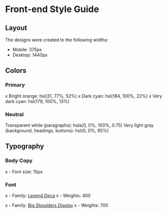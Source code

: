 # Front-end Style Guide

## Layout

The designs were created to the following widths:

- Mobile: 375px
- Desktop: 1440px

## Colors

### Primary

x Bright orange: hsl(31, 77%, 52%)
x Dark cyan: hsl(184, 100%, 22%)
x Very dark cyan: hsl(179, 100%, 13%)

### Neutral

Transparent white (paragraphs): hsla(0, 0%, 100%, 0.75)
Very light gray (background, headings, buttons): hsl(0, 0%, 95%)

## Typography

### Body Copy

x - Font size: 15px

### Font

x - Family: [Lexend Deca](https://fonts.google.com/specimen/Lexend+Deca)
x - Weights: 400

x - Family: [Big Shoulders Display](https://fonts.google.com/specimen/Big+Shoulders+Display)
x - Weights: 700
